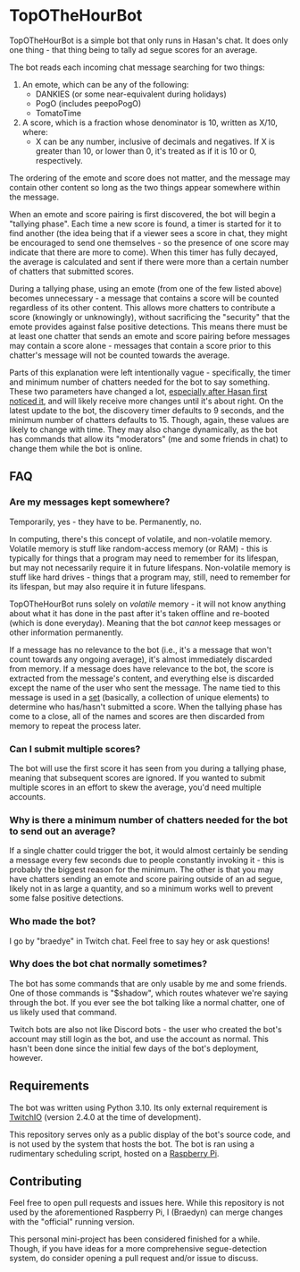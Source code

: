 # TopOTheHourBot

TopOTheHourBot is a simple bot that only runs in Hasan's chat. It does only one thing - that thing being to tally ad segue scores for an average.

The bot reads each incoming chat message searching for two things:
1. An emote, which can be any of the following:
    - DANKIES (or some near-equivalent during holidays)
    - PogO (includes peepoPogO)
    - TomatoTime
2. A score, which is a fraction whose denominator is 10, written as X/10, where:
    - X can be any number, inclusive of decimals and negatives. If X is greater than 10, or lower than 0, it's treated as if it is 10 or 0, respectively.

The ordering of the emote and score does not matter, and the message may contain other content so long as the two things appear somewhere within the message.

When an emote and score pairing is first discovered, the bot will begin a "tallying phase". Each time a new score is found, a timer is started for it to find another (the idea being that if a viewer sees a score in chat, they might be encouraged to send one themselves - so the presence of one score may indicate that there are more to come). When this timer has fully decayed, the average is calculated and sent if there were more than a certain number of chatters that submitted scores.

During a tallying phase, using an emote (from one of the few listed above) becomes unnecessary - a message that contains a score will be counted regardless of its other content. This allows more chatters to contribute a score (knowingly or unknowingly), without sacrificing the "security" that the emote provides against false positive detections. This means there must be at least one chatter that sends an emote and score pairing before messages may contain a score alone - messages that contain a score prior to this chatter's message will not be counted towards the average.

Parts of this explanation were left intentionally vague - specifically, the timer and minimum number of chatters needed for the bot to say something. These two parameters have changed a lot, [especially after Hasan first noticed it](https://clips.twitch.tv/ConfidentArtisticRutabagaKevinTurtle-LzPv2rHJROiM0bA_), and will likely receive more changes until it's about right. On the latest update to the bot, the discovery timer defaults to 9 seconds, and the minimum number of chatters defaults to 15. Though, again, these values are likely to change with time. They may also change dynamically, as the bot has commands that allow its "moderators" (me and some friends in chat) to change them while the bot is online.

## FAQ

### Are my messages kept somewhere?

Temporarily, yes - they have to be. Permanently, no.

In computing, there's this concept of volatile, and non-volatile memory. Volatile memory is stuff like random-access memory (or RAM) - this is typically for things that a program may need to remember for its lifespan, but may not necessarily require it in future lifespans. Non-volatile memory is stuff like hard drives - things that a program may, still, need to remember for its lifespan, but may also require it in future lifespans.

TopOTheHourBot runs solely on *volatile* memory - it will not know anything about what it has done in the past after it's taken offline and re-booted (which is done everyday). Meaning that the bot *cannot* keep messages or other information permanently.

If a message has no relevance to the bot (i.e., it's a message that won't count towards any ongoing average), it's almost immediately discarded from memory. If a message does have relevance to the bot, the score is extracted from the message's content, and everything else is discarded except the name of the user who sent the message. The name tied to this message is used in a [set](https://en.wikipedia.org/wiki/Set_(mathematics)) (basically, a collection of unique elements) to determine who has/hasn't submitted a score. When the tallying phase has come to a close, all of the names and scores are then discarded from memory to repeat the process later.

### Can I submit multiple scores?

The bot will use the first score it has seen from you during a tallying phase, meaning that subsequent scores are ignored. If you wanted to submit multiple scores in an effort to skew the average, you'd need multiple accounts.

### Why is there a minimum number of chatters needed for the bot to send out an average?

If a single chatter could trigger the bot, it would almost certainly be sending a message every few seconds due to people constantly invoking it - this is probably the biggest reason for the minimum. The other is that you may have chatters sending an emote and score pairing outside of an ad segue, likely not in as large a quantity, and so a minimum works well to prevent some false positive detections.

### Who made the bot?

I go by "braedye" in Twitch chat. Feel free to say hey or ask questions!

### Why does the bot chat normally sometimes?

The bot has some commands that are only usable by me and some friends. One of those commands is "$shadow", which routes whatever we're saying through the bot. If you ever see the bot talking like a normal chatter, one of us likely used that command.

Twitch bots are also not like Discord bots - the user who created the bot's account may still login as the bot, and use the account as normal. This hasn't been done since the initial few days of the bot's deployment, however.

## Requirements

The bot was written using Python 3.10. Its only external requirement is [TwitchIO](https://twitchio.dev/en/latest/) (version 2.4.0 at the time of development).

This repository serves only as a public display of the bot's source code, and is not used by the system that hosts the bot. The bot is ran using a rudimentary scheduling script, hosted on a [Raspberry Pi](https://www.raspberrypi.org/).

## Contributing

Feel free to open pull requests and issues here. While this repository is not used by the aforementioned Raspberry Pi, I (Braedyn) can merge changes with the "official" running version.

This personal mini-project has been considered finished for a while. Though, if you have ideas for a more comprehensive segue-detection system, do consider opening a pull request and/or issue to discuss.
